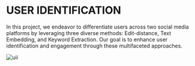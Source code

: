# USER IDENTIFICATION
In this project, we endeavor to differentiate users across two social media platforms by leveraging three diverse methods: Edit-distance, Text Embedding, and Keyword Extraction. Our goal is to enhance user identification and engagement through these multifaceted approaches.

![uii](https://github.com/user-attachments/assets/d3763118-444d-4474-b739-18c9bea8aac1)
